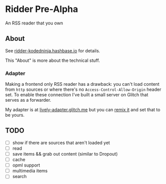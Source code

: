 # Ridder Pre-Alpha
An RSS reader that you own

## About
See [ridder-kodedninja.hashbase.io](https://ridder-kodedninja.hashbase.io) for details.

This "About" is more about the technical stuff.

### Adapter
Making a frontend only RSS reader has a drawback: you can't load content from ```http``` sources or where there's no ```Access-Control-Allow-Origin``` header set. To enable these connection I've built a small server on Glitch that serves as a forwarder.

My adapter is at [lively-adapter.glitch.me](https://lively-adapter.glitch.me) but you can [remix it](https://glitch.com/edit/#!/lively-adapter) and set that to be yours.

## TODO
- [ ] show if there are sources that aren't loaded yet
- [ ] read
- [ ] save items && grab out content (similar to Dropout)
- [ ] cache
- [ ] opml support
- [ ] multimedia items
- [ ] search

